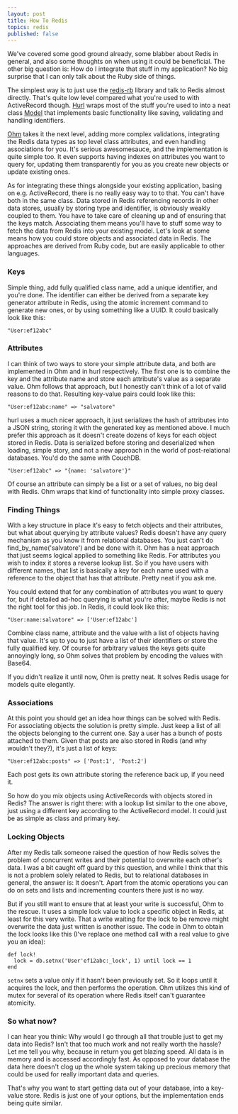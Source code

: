 ```yaml
---
layout: post
title: How To Redis
topics: redis
published: false
---
```

We've covered some good ground already, some blabber about Redis in general, and also some thoughts on when using it could be beneficial. The other big question is: How do I integrate that stuff in my application? No big surprise that I can only talk about the Ruby side of things.

The simplest way is to just use the [redis-rb](http://github.com/ezmobius/redis-rb) library and talk to Redis almost directly. That's quite low level compared what you're used to with ActiveRecord though. [Hurl](http://github.com/defunkt/hurl/) wraps most of the stuff you're used to into a neat class [Model](http://github.com/defunkt/hurl/blob/master/models/model.rb) that implements basic functionality like saving, validating and handling identifiers.

[Ohm](http://github.com/soveran/ohm) takes it the next level, adding more complex validations, integrating the Redis data types as top level class attributes, and even handling associations for you. It's serious awesomesauce, and the implementation is quite simple too. It even supports having indexes on attributes you want to query for, updating them transparently for you as you create new objects or update existing ones.

As for integrating these things alongside your existing application, basing on e.g. ActiveRecord, there is no really easy way to to that. You can't have both in the same class. Data stored in Redis referencing records in other data stores, usually by storing type and identifier, is obviously weakly coupled to them. You have to take care of cleaning up and of ensuring that the keys match. Associating them means you'll have to stuff some way to fetch the data from Redis into your existing model. Let's look at some means how you could store objects and associated data in Redis. The approaches are derived from Ruby code, but are easily applicable to other languages.

### Keys

Simple thing, add fully qualified class name, add a unique identifier, and you're done. The identifier can either be derived from a separate key generator attribute in Redis, using the atomic increment command to generate new ones, or by using something like a UUID. It could basically look like this:

    "User:ef12abc"

### Attributes

I can think of two ways to store your simple attribute data, and both are implemented in Ohm and in hurl respectively. The first one is to combine the key and the attribute name and store each attribute's value as a separate value. Ohm follows that approach, but I honestly can't think of a lot of valid reasons to do that. Resulting key-value pairs could look like this:

    "User:ef12abc:name" => "salvatore"

hurl uses a much nicer approach, it just serializes the hash of attributes into a JSON string, storing it with the generated key as mentioned above. I much prefer this approach as it doesn't create dozens of keys for each object stored in Redis. Data is serialized before storing and deserialized when loading, simple story, and not a new approach in the world of post-relational databases. You'd do the same with CouchDB.

    "User:ef12abc" => "{name: 'salvatore'}"

Of course an attribute can simply be a list or a set of values, no big deal with Redis. Ohm wraps that kind of functionality into simple proxy classes.

### Finding Things

With a key structure in place it's easy to fetch objects and their attributes, but what about querying by attribute values? Redis doesn't have any query mechanism as you know it from relational databases. You just can't do find\_by\_name('salvatore') and be done with it. Ohm has a neat approach that just seems logical applied to something like Redis. For attributes you wish to index it stores a reverse lookup list. So if you have users with different names, that list is basically a key for each name used with a reference to the object that has that attribute. Pretty neat if you ask me.

You could extend that for any combination of attributes you want to query for, but if detailed ad-hoc querying is what you're after, maybe Redis is not the right tool for this job. In Redis, it could look like this:

    "User:name:salvatore" => ['User:ef12abc']

Combine class name, attribute and the value with a list of objects having that value. It's up to you to just have a list of their identifiers or store the fully qualified key. Of course for arbitrary values the keys gets quite annoyingly long, so Ohm solves that problem by encoding the values with Base64.

If you didn't realize it until now, Ohm is pretty neat. It solves Redis usage for models quite elegantly.

### Associations

At this point you should get an idea how things can be solved with Redis. For associating objects the solution is pretty simple. Just keep a list of all the objects belonging to the current one. Say a user has a bunch of posts attached to them. Given that posts are also stored in Redis (and why wouldn't they?), it's just a list of keys:

    "User:ef12abc:posts" => ['Post:1', 'Post:2']

Each post gets its own attribute storing the reference back up, if you need it.

So how do you mix objects using ActiveRecords with objects stored in Redis? The answer is right there: with a lookup list similar to the one above, just using a different key according to the ActiveRecord model. It could just be as simple as class and primary key.

### Locking Objects

After my Redis talk someone raised the question of how Redis solves the problem of concurrent writes and their potential to overwrite each other's data. I was a bit caught off guard by this question, and while I think that this is not a problem solely related to Redis, but to relational databases in general, the answer is: It doesn't. Apart from the atomic operations you can do on sets and lists and incrementing counters there just is no way.

But if you still want to ensure that at least your write is successful, Ohm to the rescue. It uses a simple lock value to lock a specific object in Redis, at least for this very write. That a write waiting for the lock to be remove might overwrite the data just written is another issue. The code in Ohm to obtain the lock looks like this (I've replace one method call with a real value to give you an idea):

    def lock!
      lock = db.setnx('User'ef12abc:_lock', 1) until lock == 1
    end

`setnx` sets a value only if it hasn't been previously set. So it loops until it acquires the lock, and then performs the operation. Ohm utilizes this kind of mutex for several of its operation where Redis itself can't guarantee atomicity.

### So what now?

I can hear you think: Why would I go through all that trouble just to get my data into Redis? Isn't that too much work and not really worth the hassle? Let me tell you why, because in return you get blazing speed. All data is in memory and is accessed accordingly fast. As opposed to your database the data here doesn't clog up the whole system taking up precious memory that could be used for really important data and queries.

That's why you want to start getting data out of your database, into a key-value store. Redis is just one of your options, but the implementation ends being quite similar.
